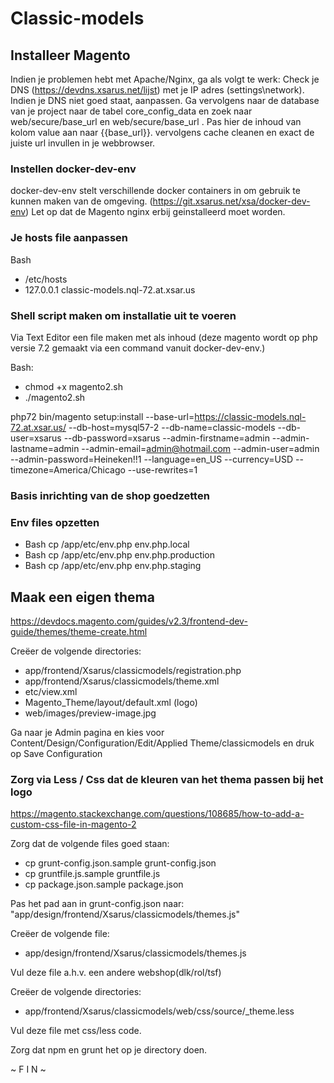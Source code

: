 # Classic-models 

## Installeer Magento

Indien je problemen hebt met Apache/Nginx, ga als volgt te werk:
Check je DNS (https://devdns.xsarus.net/lijst) met je IP adres (settings\network). Indien je DNS niet goed staat, aanpassen. Ga vervolgens naar de database van je project naar de tabel core_config_data en zoek naar web/secure/base_url en web/secure/base_url . Pas hier de inhoud van kolom value aan naar {{base_url}}. vervolgens cache cleanen en exact de juiste url invullen in je webbrowser. 

### Instellen docker-dev-env

docker-dev-env stelt verschillende docker containers in om gebruik te kunnen maken van de omgeving.  (https://git.xsarus.net/xsa/docker-dev-env) 
Let op dat de Magento nginx erbij geinstalleerd moet worden.

### Je hosts file aanpassen

Bash 
* /etc/hosts
* 127.0.0.1   classic-models.nql-72.at.xsar.us

### Shell script maken om installatie uit te voeren

Via Text Editor een file maken met als inhoud (deze magento wordt op php versie 7.2 gemaakt via een command vanuit docker-dev-env.)


Bash:
* chmod +x magento2.sh
* ./magento2.sh

php72 bin/magento setup:install 
--base-url=https://classic-models.nql-72.at.xsar.us/ 
--db-host=mysql57-2 
--db-name=classic-models 
--db-user=xsarus 
--db-password=xsarus 
--admin-firstname=admin 
--admin-lastname=admin 
--admin-email=admin@hotmail.com 
--admin-user=admin 
--admin-password=Heineken!!1 
--language=en_US 
--currency=USD 
--timezone=America/Chicago 
--use-rewrites=1

### Basis inrichting van de shop goedzetten 




### Env files opzetten

* Bash cp /app/etc/env.php  env.php.local 
* Bash cp /app/etc/env.php  env.php.production 
* Bash cp /app/etc/env.php  env.php.staging

## Maak een eigen thema 
https://devdocs.magento.com/guides/v2.3/frontend-dev-guide/themes/theme-create.html 

Creëer de volgende directories:
* app/frontend/Xsarus/classicmodels/registration.php
* app/frontend/Xsarus/classicmodels/theme.xml
* etc/view.xml
* Magento_Theme/layout/default.xml (logo)
* web/images/preview-image.jpg

Ga naar je Admin pagina en kies voor Content/Design/Configuration/Edit/Applied Theme/classicmodels en druk op Save Configuration

### Zorg via Less / Css dat de kleuren van het thema passen bij het logo
https://magento.stackexchange.com/questions/108685/how-to-add-a-custom-css-file-in-magento-2

Zorg dat de volgende files goed staan: 
* cp grunt-config.json.sample grunt-config.json
* cp gruntfile.js.sample gruntfile.js
* cp package.json.sample package.json

Pas het pad aan in grunt-config.json naar: "app/design/frontend/Xsarus/classicmodels/themes.js"

Creëer de volgende file:
* app/design/frontend/Xsarus/classicmodels/themes.js

Vul deze file a.h.v. een andere webshop(dlk/rol/tsf)

Creëer de volgende directories:
* app/frontend/Xsarus/classicmodels/web/css/source/_theme.less

Vul deze file met css/less code.

Zorg dat npm en grunt het op je directory doen.

~ F I N ~
